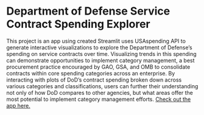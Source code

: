 # Department of Defense Service Contract Spending Explorer
This project is an app using created Streamlit uses USAspending API to generate interactive visualizations to explore the Department of Defense’s spending on service contracts over time. Visualizing trends in this spending can demonstrate opportunities to implement category management, a best procurement practice encouraged by GAO, GSA, and OMB to consolidate contracts within core spending categories across an enterprise. By interacting with plots of DoD’s contract spending broken down across various categories and classifications, users can further their understanding not only of how DoD compares to other agencies, but what areas offer the most potential to implement category management efforts. [Check out the app here.](https://abdelkaderalia-dodcontractapp-myenvdodcontractapp-ec21ew.streamlit.app/)
